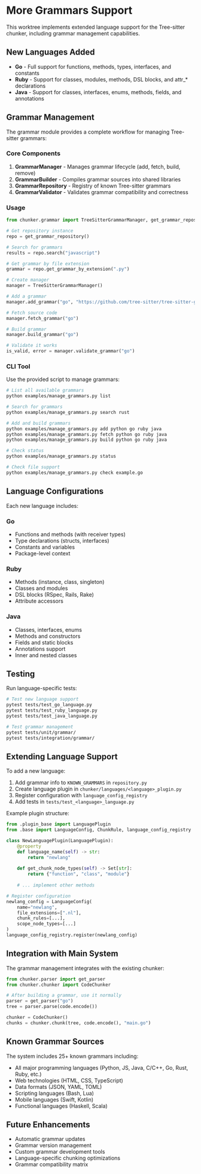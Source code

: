 # More Grammars Support

This worktree implements extended language support for the Tree-sitter chunker, including grammar management capabilities.

## New Languages Added

- **Go** - Full support for functions, methods, types, interfaces, and constants
- **Ruby** - Support for classes, modules, methods, DSL blocks, and attr_* declarations  
- **Java** - Support for classes, interfaces, enums, methods, fields, and annotations

## Grammar Management

The grammar module provides a complete workflow for managing Tree-sitter grammars:

### Core Components

1. **GrammarManager** - Manages grammar lifecycle (add, fetch, build, remove)
2. **GrammarBuilder** - Compiles grammar sources into shared libraries
3. **GrammarRepository** - Registry of known Tree-sitter grammars
4. **GrammarValidator** - Validates grammar compatibility and correctness

### Usage

```python
from chunker.grammar import TreeSitterGrammarManager, get_grammar_repository

# Get repository instance
repo = get_grammar_repository()

# Search for grammars
results = repo.search("javascript")

# Get grammar by file extension
grammar = repo.get_grammar_by_extension(".py")

# Create manager
manager = TreeSitterGrammarManager()

# Add a grammar
manager.add_grammar("go", "https://github.com/tree-sitter/tree-sitter-go.git")

# Fetch source code
manager.fetch_grammar("go")

# Build grammar
manager.build_grammar("go")

# Validate it works
is_valid, error = manager.validate_grammar("go")
```

### CLI Tool

Use the provided script to manage grammars:

```bash
# List all available grammars
python examples/manage_grammars.py list

# Search for grammars
python examples/manage_grammars.py search rust

# Add and build grammars
python examples/manage_grammars.py add python go ruby java
python examples/manage_grammars.py fetch python go ruby java
python examples/manage_grammars.py build python go ruby java

# Check status
python examples/manage_grammars.py status

# Check file support
python examples/manage_grammars.py check example.go
```

## Language Configurations

Each new language includes:

### Go
- Functions and methods (with receiver types)
- Type declarations (structs, interfaces)
- Constants and variables
- Package-level context

### Ruby
- Methods (instance, class, singleton)
- Classes and modules
- DSL blocks (RSpec, Rails, Rake)
- Attribute accessors

### Java  
- Classes, interfaces, enums
- Methods and constructors
- Fields and static blocks
- Annotations support
- Inner and nested classes

## Testing

Run language-specific tests:

```bash
# Test new language support
pytest tests/test_go_language.py
pytest tests/test_ruby_language.py
pytest tests/test_java_language.py

# Test grammar management
pytest tests/unit/grammar/
pytest tests/integration/grammar/
```

## Extending Language Support

To add a new language:

1. Add grammar info to `KNOWN_GRAMMARS` in `repository.py`
2. Create language plugin in `chunker/languages/<language>_plugin.py`
3. Register configuration with `language_config_registry`
4. Add tests in `tests/test_<language>_language.py`

Example plugin structure:

```python
from .plugin_base import LanguagePlugin
from .base import LanguageConfig, ChunkRule, language_config_registry

class NewLanguagePlugin(LanguagePlugin):
    @property
    def language_name(self) -> str:
        return "newlang"
    
    def get_chunk_node_types(self) -> Set[str]:
        return {"function", "class", "module"}
    
    # ... implement other methods

# Register configuration
newlang_config = LanguageConfig(
    name="newlang",
    file_extensions=[".nl"],
    chunk_rules=[...],
    scope_node_types=[...]
)
language_config_registry.register(newlang_config)
```

## Integration with Main System

The grammar management integrates with the existing chunker:

```python
from chunker.parser import get_parser
from chunker.chunker import CodeChunker

# After building a grammar, use it normally
parser = get_parser("go")
tree = parser.parse(code.encode())

chunker = CodeChunker()
chunks = chunker.chunk(tree, code.encode(), "main.go")
```

## Known Grammar Sources

The system includes 25+ known grammars including:
- All major programming languages (Python, JS, Java, C/C++, Go, Rust, Ruby, etc.)
- Web technologies (HTML, CSS, TypeScript)
- Data formats (JSON, YAML, TOML)
- Scripting languages (Bash, Lua)
- Mobile languages (Swift, Kotlin)
- Functional languages (Haskell, Scala)

## Future Enhancements

- Automatic grammar updates
- Grammar version management
- Custom grammar development tools
- Language-specific chunking optimizations
- Grammar compatibility matrix